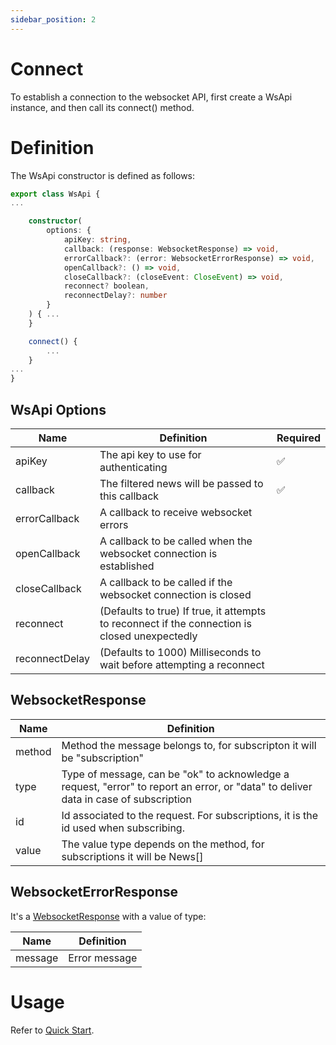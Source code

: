 ```yaml
---
sidebar_position: 2
---
```


# Connect

To establish a connection to the websocket API, first create a WsApi instance, and then call its connect() method.

# Definition

The WsApi constructor is defined as follows:

```typescript
export class WsApi {
...

    constructor(
        options: {
            apiKey: string,
            callback: (response: WebsocketResponse) => void,
            errorCallback?: (error: WebsocketErrorResponse) => void,
            openCallback?: () => void,
            closeCallback?: (closeEvent: CloseEvent) => void,
            reconnect? boolean,
            reconnectDelay?: number
        }
    ) { ...
    }

    connect() {
        ...
    }
...
}
```

## WsApi Options

| Name           | Definition                                                                                    | Required |
| -------------- | --------------------------------------------------------------------------------------------- | -------- |
| apiKey         | The api key to use for authenticating                                                         | ✅        |
| callback       | The filtered news will be passed to this callback                                             | ✅        |
| errorCallback  | A callback to receive websocket errors                                                        |          |
| openCallback   | A callback to be called when the websocket connection is established                          |          |
| closeCallback  | A callback to be called if the websocket connection is closed                                 |          |
| reconnect      | (Defaults to true) If true, it attempts to reconnect if the connection is closed unexpectedly |          |
| reconnectDelay | (Defaults to 1000) Milliseconds to wait before attempting a reconnect                         |          |

## WebsocketResponse

| Name   | Definition                                                                                                                           |
| ------ | ------------------------------------------------------------------------------------------------------------------------------------ |
| method | Method the message belongs to, for subscripton it will be "subscription"                                                             |
| type   | Type of message, can be "ok" to acknowledge a request, "error" to report an error, or "data" to deliver data in case of subscription |
| id     | Id associated to the request. For subscriptions, it is the id used when subscribing.                                                 |
| value  | The value type depends on the method, for subscriptions it will be News[]                                                            |

## WebsocketErrorResponse

It's a [WebsocketResponse](#WebsocketResponse) with a value of type:

| Name    | Definition    |
| ------- | ------------- |
| message | Error message |

# Usage

Refer to [Quick Start](./quick-start.md).